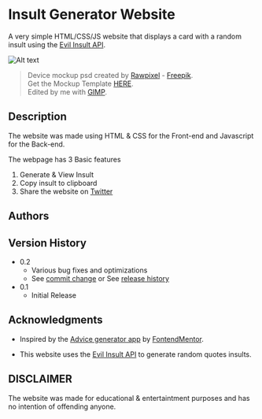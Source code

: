 # Insult Generator Website

A very simple HTML/CSS/JS website that displays a card with a random insult using the [Evil Insult API](http://evilinsult.com/).

![Alt text](assets/images/insultGeneratorMockup.png "Optional Title")

> Device mockup psd created by [Rawpixel](http://rawpixel.com/) - [Freepik](http://www.freepik.com/).
<br/> Get the Mockup Template [HERE](https://www.freepik.com/free-psd/digital-devices-screen-editable_16303836.htm).
<br/> Edited by me with [GIMP](https://www.gimp.org/).

## Description

The website was made using HTML & CSS for the Front-end and Javascript for the Back-end.

The webpage has 3 Basic features
1. Generate & View Insult
2. Copy insult to clipboard
3. Share the website on [Twitter](https://twitter.com/)

## Authors

## Version History

* 0.2
    * Various bug fixes and optimizations
    * See [commit change]() or See [release history]()
* 0.1
    * Initial Release

## Acknowledgments

* Inspired by the [Advice generator app](https://frontendmentor.io/challenges/advice-generator-app-QdUG-13db) by [FontendMentor](https://frontendmentor.io).

* This website uses the [Evil Insult API](http://evilinsult.com/) to generate random quotes insults.

## DISCLAIMER
The website was made for educational & entertaintment purposes and has no intention of offending anyone.